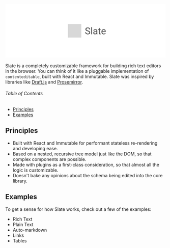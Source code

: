 
![Slate](support/banner.png)

Slate is a completely customizable framework for building rich text editors in the browser. You can think of it like a pluggable implementation of `contenteditable`, built with React and Immutable. Slate was inspired by libraries like [Draft.js](https://facebook.github.io/draft-js/) and [Prosemirror](http://prosemirror.net/).

###### Table of Contents

- [Principles](#principles)
- [Examples](#examples)


## Principles

- Built with React and Immutable for performant stateless re-rendering and developing ease.
- Based on a nested, recursive tree model just like the DOM, so that complex components are possible.
- Made with plugins as a first-class consideration, so that almost all the logic is customizable.
- Doesn't bake any opinions about the schema being edited into the core library.

## Examples

To get a sense for how Slate works, check out a few of the examples:

- Rich Text
- Plain Text
- Auto-markdown
- Links
- Tables
